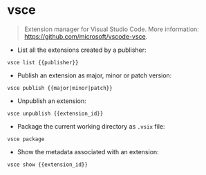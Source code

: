 # vsce

> Extension manager for Visual Studio Code.
> More information: <https://github.com/microsoft/vscode-vsce>.

- List all the extensions created by a publisher:

`vsce list {{publisher}}`

- Publish an extension as major, minor or patch version:

`vsce publish {{major|minor|patch}}`

- Unpublish an extension:

`vsce unpublish {{extension_id}}`

- Package the current working directory as `.vsix` file:

`vsce package`

- Show the metadata associated with an extension:

`vsce show {{extension_id}}`
